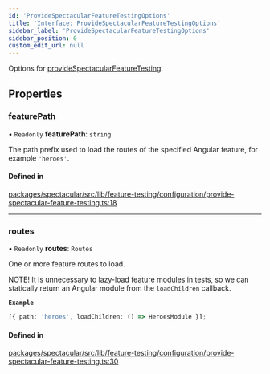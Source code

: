 ```yaml
---
id: 'ProvideSpectacularFeatureTestingOptions'
title: 'Interface: ProvideSpectacularFeatureTestingOptions'
sidebar_label: 'ProvideSpectacularFeatureTestingOptions'
sidebar_position: 0
custom_edit_url: null
---
```


Options for [provideSpectacularFeatureTesting](../modules.md#providespectacularfeaturetesting).

## Properties

### featurePath

• `Readonly` **featurePath**: `string`

The path prefix used to load the routes of the specified Angular feature, for example `'heroes'`.

#### Defined in

[packages/spectacular/src/lib/feature-testing/configuration/provide-spectacular-feature-testing.ts:18](https://github.com/ngworker/ngworker/blob/81124b8/packages/spectacular/src/lib/feature-testing/configuration/provide-spectacular-feature-testing.ts#L18)

---

### routes

• `Readonly` **routes**: `Routes`

One or more feature routes to load.

NOTE! It is unnecessary to lazy-load feature modules in tests, so we can statically return an Angular module from the `loadChildren` callback.

**`Example`**

```typescript
[{ path: 'heroes', loadChildren: () => HeroesModule }];
```

#### Defined in

[packages/spectacular/src/lib/feature-testing/configuration/provide-spectacular-feature-testing.ts:30](https://github.com/ngworker/ngworker/blob/81124b8/packages/spectacular/src/lib/feature-testing/configuration/provide-spectacular-feature-testing.ts#L30)
